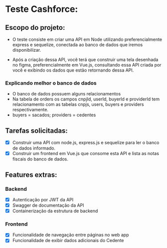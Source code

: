 # Teste Cashforce:

## Escopo do projeto:

- O teste consiste em criar uma API em Node utilizando preferencialmente express e sequelize, conectada ao banco de dados que iremos disponibilizar.

- Após a criação dessa API, você  terá que construir uma tela desenhada no figma, preferencialmente em Vue.js, consultando essa API criada por você e exibindo os dados que estão retornando dessa API.

### Explicando melhor o banco de dados

- O banco de dados possuem alguns relacionamentos
- Na tabela de orders os campos cnpjId, userId, buyerId e providerId tem relacionamento com as tabelas cnpjs, users, buyers e providers respectivamente.
- buyers = sacados; providers = cedentes

## Tarefas solicitadas: 
-  [x] Construir uma API com node.js, express.js e sequelize para ler o banco de dados informado.
-  [x] Construir um frontend em Vue.js que consome esta API e lista as notas fiscais do banco de dados.

## Features extras:

### Backend
-  [x] Autenticação por JWT da API
-  [x] Swagger de documentação da API
-  [x] Containerização da estrutura de backend

### Frontend
-  [x] Funcionalidade de navegação entre páginas no web app
-  [x] Funcionalidade de exibir dados adicionais do Cedente
